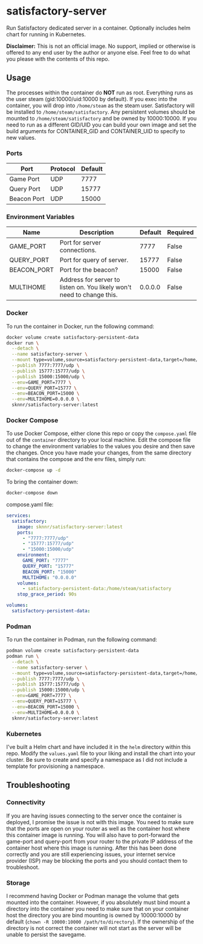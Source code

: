 # satisfactory-server

Run Satisfactory dedicated server in a container. Optionally includes helm chart for running in Kubernetes.

**Disclaimer:** This is not an official image. No support, implied or otherwise is offered to any end user by the author or anyone else. Feel free to do what you please with the contents of this repo.
## Usage

The processes within the container do **NOT** run as root. Everything runs as the user steam (gid:10000/uid:10000 by default). If you exec into the container, you will drop into `/home/steam` as the steam user. Satisfactory will be installed to `/home/steam/satisfactory`. Any persistent volumes should be mounted to `/home/steam/satisfactory` and be owned by 10000:10000. If you need to run as a different GID/UID you can build your own image and set the build arguments for CONTAINER_GID and CONTAINER_UID to specify to new values.

### Ports

| Port | Protocol | Default |
| ---- | -------- | ------- |
| Game Port | UDP | 7777 |
| Query Port | UDP | 15777 |
| Beacon Port | UDP | 15000 |


### Environment Variables

| Name | Description | Default | Required |
| ---- | ----------- | ------- | -------- |
| GAME_PORT | Port for server connections. | 7777 | False |
| QUERY_PORT | Port for query of server. | 15777 | False |
| BEACON_PORT | Port for the beacon? | 15000 | False |
| MULTIHOME | Address for server to listen on. You likely won't need to change this. | 0.0.0.0 | False |

### Docker

To run the container in Docker, run the following command:

```bash
docker volume create satisfactory-persistent-data
docker run \
  --detach \
  --name satisfactory-server \
  --mount type=volume,source=satisfactory-persistent-data,target=/home/steam/satisfactory \
  --publish 7777:7777/udp \
  --publish 15777:15777/udp \
  --publish 15000:15000/udp \
  --env=GAME_PORT=7777 \
  --env=QUERY_PORT=15777 \
  --env=BEACON_PORT=15000 \
  --env=MULTIHOME=0.0.0.0 \
  sknnr/satisfactory-server:latest
```

### Docker Compose

To use Docker Compose, either clone this repo or copy the `compose.yaml` file out of the `container` directory to your local machine. Edit the compose file to change the environment variables to the values you desire and then save the changes. Once you have made your changes, from the same directory that contains the compose and the env files, simply run:

```bash
docker-compose up -d
```

To bring the container down:

```bash
docker-compose down
```

compose.yaml file:
```yaml
services:
  satisfactory:
    image: sknnr/satisfactory-server:latest
    ports:
      - "7777:7777/udp"
      - "15777:15777/udp"
      - "15000:15000/udp"
    environment:
      GAME_PORT: "7777"
      QUERY_PORT: "15777"
      BEACON_PORT: "15000"
      MULTIHOME: "0.0.0.0"
    volumes:
      - satisfactory-persistent-data:/home/steam/satisfactory
    stop_grace_period: 90s

volumes:
  satisfactory-persistent-data:
```

### Podman

To run the container in Podman, run the following command:

```bash
podman volume create satisfactory-persistent-data
podman run \
  --detach \
  --name satisfactory-server \
  --mount type=volume,source=satisfactory-persistent-data,target=/home/steam/satisfactory \
  --publish 7777:7777/udp \
  --publish 15777:15777/udp \
  --publish 15000:15000/udp \
  --env=GAME_PORT=7777 \
  --env=QUERY_PORT=15777 \
  --env=BEACON_PORT=15000 \
  --env=MULTIHOME=0.0.0.0 \
  sknnr/satisfactory-server:latest
```

### Kubernetes

I've built a Helm chart and have included it in the `helm` directory within this repo. Modify the `values.yaml` file to your liking and install the chart into your cluster. Be sure to create and specify a namespace as I did not include a template for provisioning a namespace.

## Troubleshooting

### Connectivity

If you are having issues connecting to the server once the container is deployed, I promise the issue is not with this image. You need to make sure that the ports are open on your router as well as the container host where this container image is running. You will also have to port-forward the game-port and query-port from your router to the private IP address of the container host where this image is running. After this has been done correctly and you are still experiencing issues, your internet service provider (ISP) may be blocking the ports and you should contact them to troubleshoot.

### Storage

I recommend having Docker or Podman manage the volume that gets mounted into the container. However, if you absolutely must bind mount a directory into the container you need to make sure that on your container host the directory you are bind mounting is owned by 10000:10000 by default (`chown -R 10000:10000 /path/to/directory`). If the ownership of the directory is not correct the container will not start as the server will be unable to persist the savegame.
